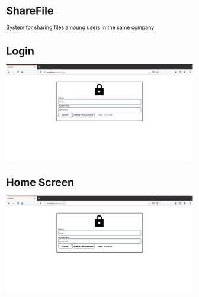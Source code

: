 # ShareFile
System for sharing files amoung users in the same company

# Login

![](screenshots/sharefile-login.png)

# Home Screen

![](screenshots/sharefile-login.png)
